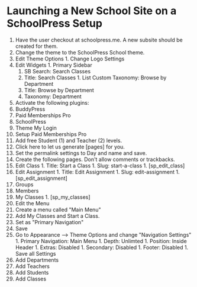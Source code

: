 Launching a New School Site on a SchoolPress Setup
===========
1. Have the user checkout at schoolpress.me. A new subsite should be created for them.
1. Change the theme to the SchoolPress School theme.
  1. Edit Theme Options
    1. Change Logo Settings
  1. Edit Widgets
    1. Primary Sidebar
      1. SB Search: Search Classes
      1. Title: Search Classes
    1. List Custom Taxonomy: Browse by Department
      1. Title: Browse by Department
      1. Taxonomy: Department
1. Activate the following plugins:
  1. BuddyPress
  1. Paid Memberships Pro
  1. SchoolPress
  1. Theme My Login
1. Setup Paid Memberships Pro
  1. Add free Student (1) and Teacher (2) levels.
  1. Click here to let us generate [pages] for you.
1. Set the permalink settings to Day and name and save.
1. Create the following pages. Don't allow comments or trackbacks.
  1. Edit Class
    1. Title: Start a Class
    1. Slug: start-a-class
    1. [sp_edit_class]
  1. Edit Assignment
    1. Title: Edit Assignment
    1. Slug: edit-assignment
    1. [sp_edit_assignment]
  1. Groups
  1. Members
  1. My Classes
    1. [sp_my_classes]  
1. Edit the Menu
  1. Create a menu called "Main Menu"
  1. Add My Classes and Start a Class.
  1. Set as "Primary Navigation"
  1. Save
  1. Go to Appearance --> Theme Options and change "Navigation Settings"
    1. Primary Navigation: Main Menu
    1. Depth: Unlimted
    1. Position: Inside Header
    1. Extras: Disabled
    1. Secondary: Disabled
    1. Footer: Disabled
    1. Save all Settings
1. Add Departments
1. Add Teachers
1. Add Students
1. Add Classes

